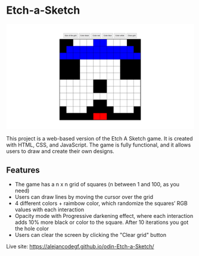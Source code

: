 # Etch-a-Sketch

![alt text](images/final_design1.png)

This project is a web-based version of the Etch A Sketch game. It is created with HTML, CSS, and JavaScript. The game is fully functional, and it allows users to draw and create their own designs.

## Features

- The game has a n x n grid of squares (n between 1 and 100, as you need)
- Users can draw lines by moving the cursor over the grid
- 4 different colors + raimbow color, which randomize the squares’ RGB values with each interaction
- Opacity mode with Progressive darkening effect, where each interaction adds 10% more black or color to the square. After 10 iterations you got the hole color
- Users can clear the screen by clicking the "Clear grid" button

Live site: https://alejancodegf.github.io/odin-Etch-a-Sketch/